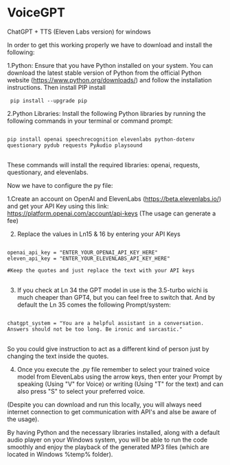 # VoiceGPT
ChatGPT + TTS (Eleven Labs version) for windows

In order to get this working properly we have to download and install the following:

1.Python: Ensure that you have Python installed on your system. You can download the latest stable version of Python from the official Python website (https://www.python.org/downloads/) and follow the installation instructions. Then install PIP install <pre>
<code>
pip install --upgrade pip
</code>
</pre>

2.Python Libraries: Install the following Python libraries by running the following commands in your terminal or command prompt:
<pre>
<code>
pip install openai speechrecognition elevenlabs python-dotenv questionary pydub requests PyAudio playsound
</code>
</pre>
These commands will install the required libraries: openai, requests, questionary, and elevenlabs.

Now we have to configure the py file:

1.Create an account on OpenAI and ElevenLabs (https://beta.elevenlabs.io/) and get your API Key using this link: https://platform.openai.com/account/api-keys (The usage can generate a fee)

2. Replace the values in Ln15 & 16 by entering your API Keys 

<pre>
<code>
openai_api_key = "ENTER_YOUR_OPENAI_API_KEY_HERE"
eleven_api_key = "ENTER_YOUR_ELEVENLABS_API_KEY_HERE"

#Keep the quotes and just replace the text with your API keys
</code>
</pre>

3. If you check at Ln 34 the GPT model in use is the 3.5-turbo wichi is much cheaper than GPT4, but you can feel free to switch that. 
And by default the Ln 35 comes the following Prompt/system: 
<pre>
<code>
chatgpt_system = "You are a helpful assistant in a conversation. Answers should not be too long. Be ironic and sarcastic."
</code>
</pre>
So you could give instruction to act as a different kind of person just by changing the text inside the quotes.

4. Once you execute the .py file remember  to select your trained voice model from ElevenLabs using the arrow keys, then enter your Prompt by speaking (Using "V" for Voice) or writing (Using "T" for the text) and can also press "S" to select your preferred voice.

(Despite you can download and run this locally, you will always need internet connection to get communication with API's and alse be aware of the usage).

By having Python and the necessary libraries installed, along with a default audio player on your Windows system, you will be able to run the code smoothly and enjoy the playback of the generated MP3 files (which are located in Windows %temp% folder).
